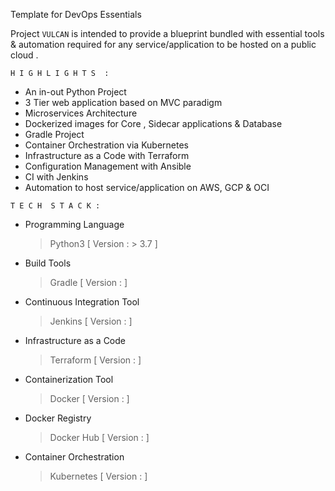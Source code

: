 Template for DevOps Essentials 

Project `VULCAN` is intended to provide a blueprint bundled with essential tools & automation required for any service/application to be hosted on a public cloud . 

`H I G H L I G H T S  :`

- An in-out Python Project
- 3 Tier web application based on MVC paradigm
- Microservices Architecture 
- Dockerized images for Core , Sidecar applications & Database
- Gradle Project 
- Container Orchestration via Kubernetes 
- Infrastructure as a Code with Terraform
- Configuration Management with Ansible
- CI with Jenkins 
- Automation to host service/application on  AWS, GCP & OCI 

`T E C H  S T A C K :`
	
	
- Programming Language 
   > Python3  [ Version : > 3.7 ]

- Build Tools 
   > Gradle [ Version : ]

- Continuous Integration Tool 
  > Jenkins [ Version : ]

- Infrastructure as a Code 
  > Terraform [ Version : ]

- Containerization Tool 
  > Docker [ Version : ]

- Docker Registry 
  > Docker Hub [ Version : ]

- Container Orchestration 
  > Kubernetes [ Version : ]
    
  












